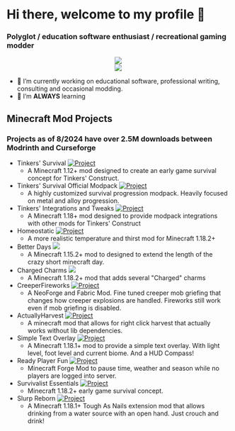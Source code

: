 # Hi there, welcome to my profile 👋

### Polyglot / education software enthusiast / recreational gaming modder
<div align="center">
    <img src="https://streak-stats.demolab.com/?user=wendall911&theme=dark" /><br/>
    <img src="https://github-readme-stats.vercel.app/api?username=wendall911&show_icons=true&theme=dark" />
</div>

- 🔭 I’m currently working on educational software, professional writing, consulting and occasional modding.
- 🌱 I’m **ALWAYS** learning

## Minecraft Mod Projects
### Projects as of 8/2024 have over 2.5M downloads between Modrinth and Curseforge
- Tinkers' Survival [![Project](http://cf.way2muchnoise.eu/full_294667_downloads.svg)](https://www.curseforge.com/minecraft/mc-mods/tinkersurvival)
  - A Minecraft 1.12+ mod designed to create an early game survival concept for Tinkers' Construct.
- Tinkers' Survival Official Modpack [![Project](http://cf.way2muchnoise.eu/full_320240_downloads.svg)](https://www.curseforge.com/minecraft/modpacks/tinkers-survival-official)
  - A highly customized survival progression modpack. Heavily focused on metal and alloy progression.
- Tinkers' Integrations and Tweaks [![Project](http://cf.way2muchnoise.eu/full_602680_downloads.svg)](https://www.curseforge.com/minecraft/mc-mods/tcintegrations)
  - A Minecraft 1.18+ mod designed to provide modpack integrations with other mods for Tinkers' Construct
- Homeostatic [![Project](http://cf.way2muchnoise.eu/full_634466_downloads.svg)](https://minecraft.curseforge.com/projects/634466)
  - A more realistic temperature and thirst mod for Minecraft 1.18.2+
- Better Days [![](http://cf.way2muchnoise.eu/full_895618_downloads.svg)](https://www.curseforge.com/minecraft/mc-mods/betterdays)
  - A Minecraft 1.15.2+ mod to designed to extend the length of the crazy short minecraft day.
- Charged Charms [![](http://cf.way2muchnoise.eu/full_682683_downloads.svg)](https://www.curseforge.com/minecraft/mc-mods/charged-charms)
  - A Minecraft 1.18.2+ mod that adds several "Charged" charms
- CreeperFireworks [![Project](http://cf.way2muchnoise.eu/full_1071230_downloads.svg)](https://minecraft.curseforge.com/projects/1071230)
  - A NeoForge and Fabric Mod. Fine tuned creeper mob griefing that changes how creeper explosions are handled. Fireworks still work even if mob griefing is disabled.
- ActuallyHarvest [![Project](http://cf.way2muchnoise.eu/full_1076278_downloads.svg)](https://minecraft.curseforge.com/projects/1076278)
  - A minecraft mod that allows for right click harvest that actually works without lib dependencies.
- Simple Text Overlay [![Project](http://cf.way2muchnoise.eu/full_321283_downloads.svg)](https://www.curseforge.com/minecraft/mc-mods/simpletextoverlay)
  - A Minecraft 1.18.1+ mod to provide a simple text overlay. With light level, foot level and current biome. And a HUD Compass!
- Ready Player Fun [![Project](http://cf.way2muchnoise.eu/full_322036_downloads.svg)](https://www.curseforge.com/minecraft/mc-mods/ready-player-fun)
  - Minecraft Forge Mod to pause time, weather and season while no players are logged into server.
- Survivalist Essentials [![Project](http://cf.way2muchnoise.eu/full_676800_downloads.svg)](https://minecraft.curseforge.com/projects/676800)
  - Minecraft 1.18.2+ early game survival concept.
- Slurp Reborn [![Project](http://cf.way2muchnoise.eu/full_620378_downloads.svg)](https://minecraft.curseforge.com/projects/620378)
  - A Minecraft 1.18.1+ Tough As Nails extension mod that allows drinking from a water source with an open hand. Just crouch and drink!
